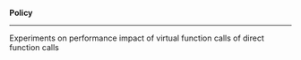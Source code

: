 ﻿**Policy**

___

Experiments on performance impact of virtual function calls of direct function calls